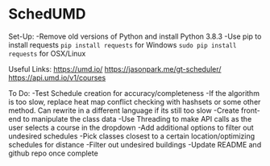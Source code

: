 # SchedUMD
Set-Up:
-Remove old versions of Python and install Python 3.8.3
-Use pip to install requests
    `pip install requests` for Windows
    `sudo pip install requests` for OSX/Linux

Useful Links:
https://umd.io/
https://jasonpark.me/gt-scheduler/
https://api.umd.io/v1/courses

To Do:
-Test Schedule creation for accuracy/completeness
-If the algorithm is too slow, replace heat map conflict checking with hashsets or some other method. Can rewrite in a different language if its still too slow
-Create front-end to manipulate the class data
-Use Threading to make API calls as the user selects a course in the dropdown
-Add additional options to filter out undesired schedules
-Pick classes closest to a certain location/optimizing schedules for distance
-Filter out undesired buildings
-Update README and github repo once complete